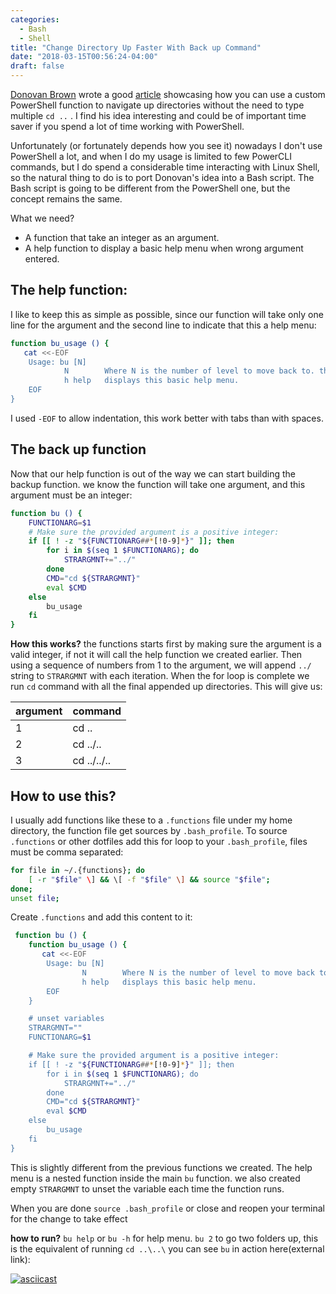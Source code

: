 ```yaml
---
categories:
  - Bash
  - Shell
title: "Change Directory Up Faster With Back up Command"
date: "2018-03-15T00:56:24-04:00"
draft: false
---
```


[Donovan Brown](http://donovanbrown.com) wrote a good [article](http://donovanbrown.com/post/Why-cd-when-you-can-just-backup) showcasing how you can use a custom PowerShell function to navigate up directories without the need to type multiple `cd ..` . I find his idea interesting and could be of important time saver if you spend a lot of time working with PowerShell.

Unfortunately (or fortunately depends how you see it) nowadays I don't use PowerShell a lot, and when I do my usage is limited to few PowerCLI commands, but I do spend a considerable time interacting with Linux Shell, so the natural thing to do is to port Donovan's idea into a Bash script. The Bash script is going to be different from the PowerShell one, but the concept remains the same.

What we need?
 - A function that take an integer as an argument.
 - A help function to display a basic help menu when wrong argument entered.

## The help function:
I like to keep this as simple as possible, since our function will take only one line for the argument and the second line to indicate that this a help menu:

```bash
function bu_usage () {
   cat <<-EOF
    Usage: bu [N]
            N        Where N is the number of level to move back to. this argument must be an integer.
            h help   displays this basic help menu.
    EOF
}
```
I used `-EOF` to allow indentation, this work better with tabs than with spaces.

## The back up function
Now that our help function is out of the way we can start building the backup function. we know the function will take one argument, and this argument must be an integer:

```bash
function bu () {
    FUNCTIONARG=$1
    # Make sure the provided argument is a positive integer:
    if [[ ! -z "${FUNCTIONARG##*[!0-9]*}" ]]; then
        for i in $(seq 1 $FUNCTIONARG); do
            STRARGMNT+="../"
        done
        CMD="cd ${STRARGMNT}"
        eval $CMD
    else
        bu_usage
    fi
}
```
**How this works?** the functions starts first by making sure the argument is a valid integer, if not it will call the help function we created earlier. Then using a sequence of numbers from 1 to the argument, we will append `../` string to `STRARGMNT` with each iteration. When the for loop is complete we run `cd` command with all the final appended up directories. This will give us:

|argument|command  |
|--------|---------|
|1       |cd ..    |
|2       |cd ../.. |
|3       |cd ../../..|


## How to use this?
I usually add functions like these to a `.functions` file under my home directory, the function file get sources by `.bash_profile`.
To source `.functions` or other dotfiles add this for loop to your `.bash_profile`, files must be comma separated:

```bash
for file in ~/.{functions}; do
    [ -r "$file" \] && \[ -f "$file" \] && source "$file";
done;
unset file;
```

Create `.functions` and add this content to it:
```bash
 function bu () {
    function bu_usage () {
       cat <<-EOF
        Usage: bu [N]
                N        Where N is the number of level to move back to. this argument must be an integer.
                h help   displays this basic help menu.
        EOF
    }

    # unset variables
    STRARGMNT=""
    FUNCTIONARG=$1

    # Make sure the provided argument is a positive integer:
    if [[ ! -z "${FUNCTIONARG##*[!0-9]*}" ]]; then
        for i in $(seq 1 $FUNCTIONARG); do
            STRARGMNT+="../"
        done
        CMD="cd ${STRARGMNT}"
        eval $CMD
    else
        bu_usage
    fi
}
```
This is slightly different from the previous functions we created. The help menu is a nested function inside the main `bu` function. we also created empty `STRARGMNT` to unset the variable each time the function runs.

When you are done `source .bash_profile` or close and reopen your terminal for the change to take effect

**how to run?**
`bu help` or `bu -h` for help menu.
`bu 2` to go two folders up, this is the equivalent of running `cd ..\..\`
you can see `bu` in action here(external link):

[![asciicast](https://asciinema.org/a/Serx0ac08heiRW4QI61FW2QKv.png)](https://asciinema.org/a/Serx0ac08heiRW4QI61FW2QKv)
